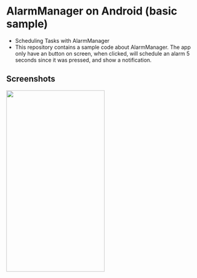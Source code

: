 # AlarmManager on Android (basic sample)
* Scheduling Tasks with AlarmManager
* This repository contains a sample code about AlarmManager. The app only have an button on screen, when clicked, will schedule an alarm 5 seconds since it was pressed, and show a notification.



## Screenshots

<img src="/screenshots/home.png" width="260" height="480"> 
